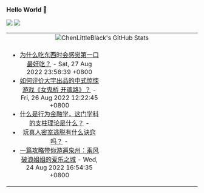 ### Hello World 👋

[![](https://img.shields.io/badge/@ChenLittleBlack-1a6c81?style=flat&logo=java&logoColor=1a6c81&label=Java&colorA=ffffff)](https://www.java.com/)
[![](https://img.shields.io/badge/@ChenLittleBlack-41b883?style=flat&logo=vuedotjs&logoColor=41b883&label=Vue&colorA=ffffff)](https://cn.vuejs.org/)

<table>
<tr>
<td colspan="2" style="text-align: center;">
<img alt="ChenLittleBlack's GitHub Stats" src="https://github-readme-stats.vercel.app/api?username=ChenLittleBlack&show_icons=true&icon_color=CE1D2D&text_color=718096&bg_color=ffffff&hide_title=true" />
</td>
</tr>
<tr>
<td align="center" valign="middle">

<!-- START_SECTION:blog -->
* <a href='http://www.zhihu.com/question/20969272/answer/2648078614?utm_campaign=rss&utm_medium=rss&utm_source=rss&utm_content=title' target='_blank'>为什么吃东西时会感觉第一口最好吃？</a> - Sat, 27 Aug 2022 23:58:39 +0800
* <a href='http://www.zhihu.com/question/549659151/answer/2645020171?utm_campaign=rss&utm_medium=rss&utm_source=rss&utm_content=title' target='_blank'>如何评价大宇出品的中式惊悚游戏《女鬼桥 开魂路》？</a> - Fri, 26 Aug 2022 12:22:45 +0800
* <a href='http://www.zhihu.com/question/35839533/answer/1039918399?utm_campaign=rss&utm_medium=rss&utm_source=rss&utm_content=title' target='_blank'>什么是行为金融学，这门学科的支柱理论是什么？</a> - 
* <a href='http://www.zhihu.com/question/26481374/answer/2644128970?utm_campaign=rss&utm_medium=rss&utm_source=rss&utm_content=title' target='_blank'>玩真人密室逃脱有什么诀窍吗？</a> - 
* <a href='http://zhuanlan.zhihu.com/p/329673745?utm_campaign=rss&utm_medium=rss&utm_source=rss&utm_content=title' target='_blank'>一篇攻略带你游遍泉州：乘风破浪姐姐的爱乐之城</a> - Wed, 24 Aug 2022 16:54:35 +0800
<!-- END_SECTION:blog -->

</td>
<td valign="middle" width="50%">

<!-- START_SECTION:douban -->

<!-- END_SECTION:douban -->

</td>
</tr>
</table>
